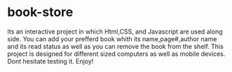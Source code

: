 # book-store
Its an interactive project in which Html,CSS, and Javascript are used along
side. You can add your prefferd book whith its name,page#,author name and
its read status as well as you can remove the book from the shelf. This 
project is designed for different sized computers as well as mobile devices.
Dont hesitate testing it. Enjoy!